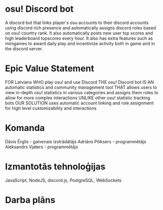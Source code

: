 # osu! Discord bot
A discord bot that links player's osu accounts to their discord accounts using discord rich presence and automatically assigns discord roles based on osu! country rank. It also automatically posts new user top scores and high leaderboard topscores every hour. It also has extra features such as minigames to award daily play and incentivize activity both in game and in the discord server.

# Epic Value Statement
FOR Latvians 
WHO play osu! and use Discord 
THE osu! Discord bot 
IS AN automatic statistics and community management tool
THAT allows users to view in-depth osu! statistics in various categories and assigns them roles to allow for more complex interactions
UNLIKE other osu! statistic tracking bots
OUR SOLUTION uses automatic account linking and role assignment for high level customizability and interactions

# Komanda
Dāvis Ērglis - galvenais izstrādātājs
Adriāns Piliksers - programmētājs
Aleksandrs Vjaters - programmētājs

# Izmantotās tehnoloģijas
JavaScript, NodeJS, discord.js, PostgreSQL, WebSockets

# Darba plāns
